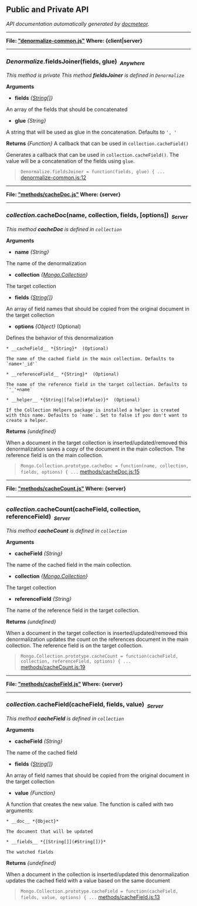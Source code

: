 ## Public and Private API ##

_API documentation automatically generated by [docmeteor](https://github.com/raix/docmeteor)._

***

__File: ["denormalize-common.js"](denormalize-common.js) Where: {client|server}__

***

### <a name="Denormalize.fieldsJoiner"></a>*Denormalize*.fieldsJoiner(fields, glue)&nbsp;&nbsp;<sub><i>Anywhere</i></sub> ###

*This method is private*
*This method __fieldsJoiner__ is defined in `Denormalize`*

__Arguments__

* __fields__ *{[String[]](#String[])}*  

 An array of the fields that should be concatenated

* __glue__ *{String}*  

 A string that will be used as glue in the concatenation. Defaults to `', '`


__Returns__  *{Function}*
A callback that can be used in `collection.cacheField()`


Generates a callback that can be used in `collection.cacheField()`. The value will be a concatenation of the fields using `glue`.

> ```Denormalize.fieldsJoiner = function(fields, glue) { ...``` [denormalize-common.js:12](denormalize-common.js#L12)


***

__File: ["methods/cacheDoc.js"](methods/cacheDoc.js) Where: {server}__

***

### <a name="collection.cacheDoc"></a>*collection*.cacheDoc(name, collection, fields, [options])&nbsp;&nbsp;<sub><i>Server</i></sub> ###

*This method __cacheDoc__ is defined in `collection`*

__Arguments__

* __name__ *{String}*  

 The name of the denormalization

* __collection__ *{[Mongo.Collection](#Mongo.Collection)}*  

 The target collection

* __fields__ *{[String[]](#String[])}*  

 An array of field names that should be copied from the original document in the target collection

* __options__ *{Object}*  (Optional)

 Defines the behavior of this denormalization

    * __cacheField__ *{String}*  (Optional)

    The name of the cached field in the main collection. Defaults to `name+'_id'`

    * __referenceField__ *{String}*  (Optional)

    The name of the reference field in the target collection. Defaults to `'_'+name`

    * __helper__ *{String|[false](#false)}*  (Optional)

    If the Collection Helpers package is installed a helper is created with this name. Defaults to `name`. Set to false if you don't want to create a helper.


__Returns__  *{undefined}*


When a document in the target collection is inserted/updated/removed this denormalization saves a copy of the document in the main collection. The reference field is on the main collection.

> ```Mongo.Collection.prototype.cacheDoc = function(name, collection, fields, options) { ...``` [methods/cacheDoc.js:15](methods/cacheDoc.js#L15)


***

__File: ["methods/cacheCount.js"](methods/cacheCount.js) Where: {server}__

***

### <a name="collection.cacheCount"></a>*collection*.cacheCount(cacheField, collection, referenceField)&nbsp;&nbsp;<sub><i>Server</i></sub> ###

*This method __cacheCount__ is defined in `collection`*

__Arguments__

* __cacheField__ *{String}*  

 The name of the cached field in the main collection.

* __collection__ *{[Mongo.Collection](#Mongo.Collection)}*  

 The target collection

* __referenceField__ *{String}*  

 The name of the reference field in the target collection.


__Returns__  *{undefined}*


When a document in the target collection is inserted/updated/removed this denormalization updates the count on the references document in the main collection. The reference field is on the target collection.

> ```Mongo.Collection.prototype.cacheCount = function(cacheField, collection, referenceField, options) { ...``` [methods/cacheCount.js:19](methods/cacheCount.js#L19)


***

__File: ["methods/cacheField.js"](methods/cacheField.js) Where: {server}__

***

### <a name="collection.cacheField"></a>*collection*.cacheField(cacheField, fields, value)&nbsp;&nbsp;<sub><i>Server</i></sub> ###

*This method __cacheField__ is defined in `collection`*

__Arguments__

* __cacheField__ *{String}*  

 The name of the cached field

* __fields__ *{[String[]](#String[])}*  

 An array of field names that should be copied from the original document in the target collection

* __value__ *{Function}*  

 A function that creates the new value. The function is called with two arguments:

    * __doc__ *{Object}*  

    The document that will be updated

    * __fields__ *{[String[]](#String[])}*  

    The watched fields


__Returns__  *{undefined}*


When a document in the collection is inserted/updated this denormalization updates the cached field with a value based on the same document

> ```Mongo.Collection.prototype.cacheField = function(cacheField, fields, value, options) { ...``` [methods/cacheField.js:13](methods/cacheField.js#L13)


